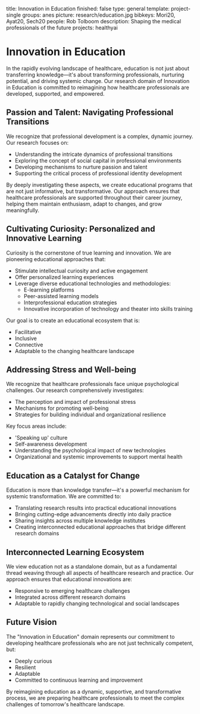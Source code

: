 title: Innovation in Education
finished: false
type: general
template: project-single
groups: anes
picture: research/education.jpg
bibkeys: Mori20, Ayat20, Sech20
people: Rob Tolboom
description: Shaping the medical professionals of the future
projects: healthyai

# Innovation in Education

In the rapidly evolving landscape of healthcare, education is not just about transferring knowledge—it's about transforming professionals, nurturing potential, and driving systemic change. Our research domain of Innovation in Education is committed to reimagining how healthcare professionals are developed, supported, and empowered.

## Passion and Talent: Navigating Professional Transitions

We recognize that professional development is a complex, dynamic journey. Our research focuses on:

- Understanding the intricate dynamics of professional transitions
- Exploring the concept of social capital in professional environments
- Developing mechanisms to nurture passion and talent
- Supporting the critical process of professional identity development

By deeply investigating these aspects, we create educational programs that are not just informative, but transformative. Our approach ensures that healthcare professionals are supported throughout their career journey, helping them maintain enthusiasm, adapt to changes, and grow meaningfully.

## Cultivating Curiosity: Personalized and Innovative Learning

Curiosity is the cornerstone of true learning and innovation. We are pioneering educational approaches that:

- Stimulate intellectual curiosity and active engagement
- Offer personalized learning experiences
- Leverage diverse educational technologies and methodologies:
  - E-learning platforms
  - Peer-assisted learning models
  - Interprofessional education strategies
  - Innovative incorporation of technology and theater into skills training

Our goal is to create an educational ecosystem that is:
- Facilitative
- Inclusive
- Connective
- Adaptable to the changing healthcare landscape

## Addressing Stress and Well-being

We recognize that healthcare professionals face unique psychological challenges. Our research comprehensively investigates:

- The perception and impact of professional stress
- Mechanisms for promoting well-being
- Strategies for building individual and organizational resilience

Key focus areas include:
- 'Speaking up' culture
- Self-awareness development
- Understanding the psychological impact of new technologies
- Organizational and systemic improvements to support mental health

## Education as a Catalyst for Change

Education is more than knowledge transfer—it's a powerful mechanism for systemic transformation. We are committed to:

- Translating research results into practical educational innovations
- Bringing cutting-edge advancements directly into daily practice
- Sharing insights across multiple knowledge institutes
- Creating interconnected educational approaches that bridge different research domains

## Interconnected Learning Ecosystem

We view education not as a standalone domain, but as a fundamental thread weaving through all aspects of healthcare research and practice. Our approach ensures that educational innovations are:

- Responsive to emerging healthcare challenges
- Integrated across different research domains
- Adaptable to rapidly changing technological and social landscapes

## Future Vision

The "Innovation in Education" domain represents our commitment to developing healthcare professionals who are not just technically competent, but:
- Deeply curious
- Resilient
- Adaptable
- Committed to continuous learning and improvement

By reimagining education as a dynamic, supportive, and transformative process, we are preparing healthcare professionals to meet the complex challenges of tomorrow's healthcare landscape.
